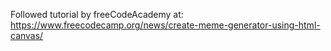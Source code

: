 Followed tutorial by freeCodeAcademy at: https://www.freecodecamp.org/news/create-meme-generator-using-html-canvas/
